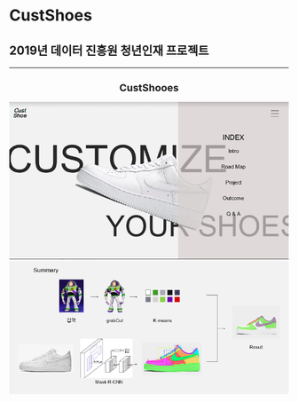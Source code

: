 # CustShoes
## 2019년 데이터 진흥원 청년인재 프로젝트


---
<div align="center">
  <h2 style='font-weight: bold; font-size:18px;'>CustShooes</h2>
  <img src='img/1.png' />
  </a>
    <img src='img/2.png' />
  </a>
</div>
<br/>



